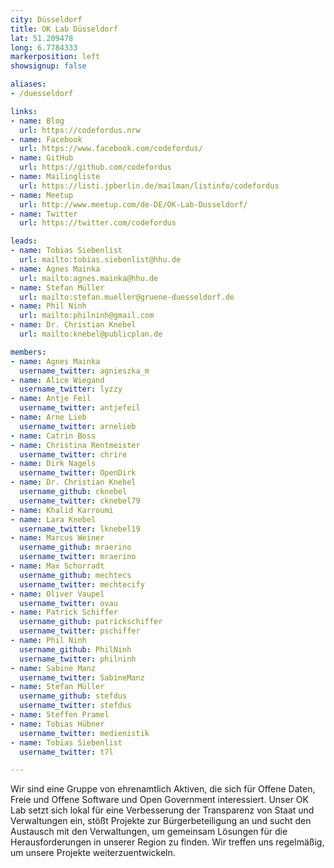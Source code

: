 ```yaml
---
city: Düsseldorf
title: OK Lab Düsseldorf
lat: 51.209478
long: 6.7784333
markerposition: left
showsignup: false

aliases:
- /duesseldorf

links:
- name: Blog
  url: https://codefordus.nrw
- name: Facebook
  url: https://www.facebook.com/codefordus/
- name: GitHub
  url: https://github.com/codefordus
- name: Mailingliste
  url: https://listi.jpberlin.de/mailman/listinfo/codefordus
- name: Meetup
  url: http://www.meetup.com/de-DE/OK-Lab-Dusseldorf/
- name: Twitter
  url: https://twitter.com/codefordus

leads:
- name: Tobias Siebenlist
  url: mailto:tobias.siebenlist@hhu.de
- name: Agnes Mainka
  url: mailto:agnes.mainka@hhu.de
- name: Stefan Müller
  url: mailto:stefan.mueller@gruene-duesseldorf.de
- name: Phil Ninh
  url: mailto:philninh@gmail.com
- name: Dr. Christian Knebel
  url: mailto:knebel@publicplan.de

members:
- name: Agnes Mainka
  username_twitter: agnieszka_m
- name: Alice Wiegand
  username_twitter: lyzzy
- name: Antje Feil
  username_twitter: antjefeil
- name: Arne Lieb
  username_twitter: arnelieb
- name: Catrin Boss
- name: Christina Rentmeister
  username_twitter: chrire
- name: Dirk Nagels
  username_twitter: OpenDirk
- name: Dr. Christian Knebel
  username_github: cknebel
  username_twitter: cknebel79
- name: Khalid Karroumi
- name: Lara Knebel
  username_twitter: lknebel19
- name: Marcus Weiner
  username_github: mraerino
  username_twitter: mraerino
- name: Max Schorradt
  username_github: mechtecs
  username_twitter: mechtecify
- name: Oliver Vaupel
  username_twitter: ovau
- name: Patrick Schiffer
  username_github: patrickschiffer
  username_twitter: pschiffer
- name: Phil Ninh
  username_github: PhilNinh
  username_twitter: philninh
- name: Sabine Manz
  username_twitter: SabineManz
- name: Stefan Müller
  username_github: stefdus
  username_twitter: stefdus
- name: Steffen Pramel
- name: Tobias Hübner
  username_twitter: medienistik
- name: Tobias Siebenlist
  username_twitter: t7l

---
```


Wir sind eine Gruppe von ehrenamtlich Aktiven, die sich für Offene Daten, Freie und Offene Software und Open Government interessiert. Unser OK Lab setzt sich lokal für eine Verbesserung der Transparenz von Staat und Verwaltungen ein, stößt Projekte zur Bürgerbeteiligung an und sucht den Austausch mit den Verwaltungen, um gemeinsam Lösungen für die Herausforderungen in unserer Region zu finden. Wir treffen uns regelmäßig, um unsere Projekte weiterzuentwickeln.
